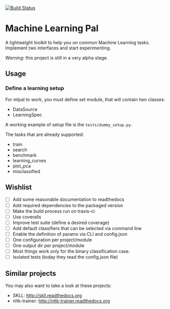 [![Build Status](https://travis-ci.org/gendoc/mlpal.png)](https://travis-ci.org/gendoc/mlpal)

# Machine Learning Pal

A lightweight toolkit to help you on common Machine Learning tasks.
Implement two interfaces and start experimenting.

*Warning*: this project is still in a very alpha stage.

## Usage

### Define a learning setup

For mlpal to work, you must define set module, that will contain two classes:

- DataSource
- LearningSpec

A working example of setup file is the `tests/dummy_setup.py`.

The tasks that are already supported:

* train
* search
* benchmark
* learning_curves
* plot_pca
* misclassified

## Wishlist

- [ ] Add some reasonable documentation to readthedocs
- [ ] Add required dependencies to the packaged version
- [ ] Make the build process run on travis-ci
- [ ] Use coveralls
- [ ] Improve test suite (define a desired coverage)
- [ ] Add default classifiers that can be selected via command line
- [ ] Enable the definition of params via CLI and config.json
- [ ] One configuration per project/module
- [ ] One output dir per project/module
- [ ] Most things work only for the binary classification case.
- [ ] Isolated tests (today they read the config.json file)

## Similar projects

You may also want to take a look at these projects:

* SKLL: http://skll.readthedocs.org
* nltk-trainer: http://nltk-trainer.readthedocs.org
